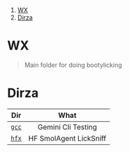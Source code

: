 1. [WX](#wx)
2. [Dirza](#dirza)

# WX

> Main folder for doing bootylicking

# Dirza

|       Dir       |          What          |
| :-------------: | :--------------------: |
| [`gcc`](./gcc/) |   Gemini Cli Testing   |
| [`hfx`](./hfx/) | HF SmolAgent LickSniff |

